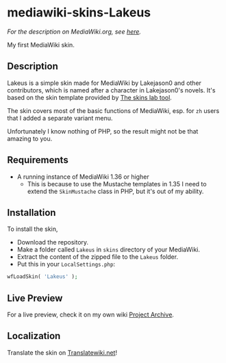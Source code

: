 # mediawiki-skins-Lakeus

*For the description on MediaWiki.org, see [here](https://mediawiki.org/wiki/Skin:Lakeus).*

My first MediaWiki skin.

## Description

Lakeus is a simple skin made for MediaWiki by Lakejason0 and other contributors, which is named after a character in Lakejason0's novels. It's based on the skin template provided by [The skins lab tool](https://skins.wmflabs.org/#/add).

The skin covers most of the basic functions of MediaWiki, esp. for `zh` users that I added a separate variant menu.

Unfortunately I know nothing of PHP, so the result might not be that amazing to you.

## Requirements

* A running instance of MediaWiki 1.36 or higher
  * This is because to use the Mustache templates in 1.35 I need to extend the `SkinMustache` class in PHP, but it's out of my ability.

## Installation

To install the skin,

* Download the repository.
* Make a folder called `Lakeus` in `skins` directory of your MediaWiki.
* Extract the content of the zipped file to the `Lakeus` folder.
* Put this in your `LocalSettings.php`:
```php
wfLoadSkin( 'Lakeus' );
```

## Live Preview

For a live preview, check it on my own wiki [Project Archive](https://lakeus.xyz/wiki/首页?useskin=lakeus).

## Localization

Translate the skin on [Translatewiki.net](https://translatewiki.net/wiki/Special:Translate?action=translate&group=mwgithub-lakeus)!
